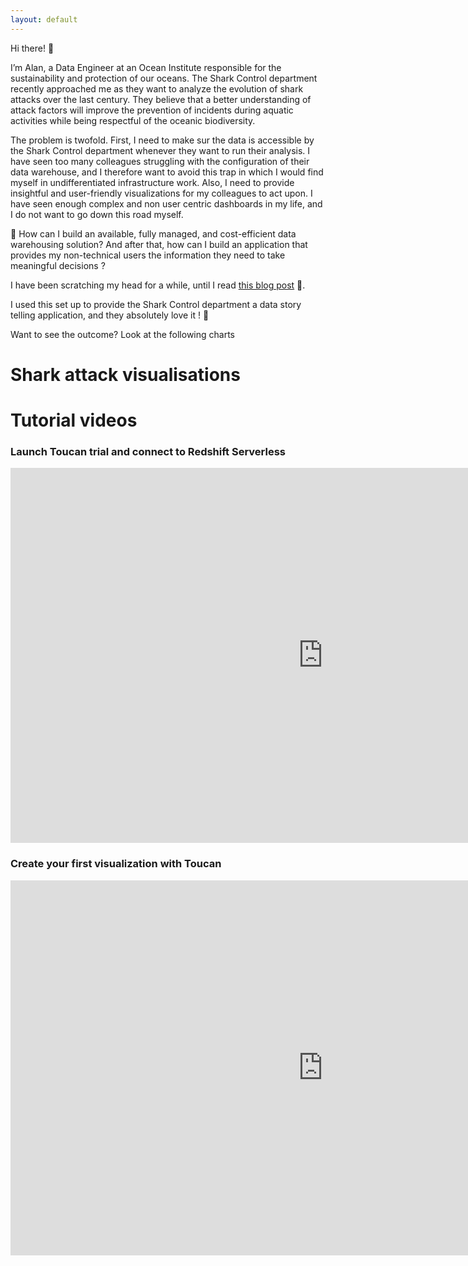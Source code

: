 ```yaml
---
layout: default
---
```


Hi there! 👋

I’m Alan, a Data Engineer at an Ocean Institute responsible for the sustainability and protection of our oceans. The Shark Control department recently approached me as they want to analyze the evolution of shark attacks over the last century. They believe that a better understanding of attack factors will improve the prevention of incidents during aquatic activities while being respectful of the oceanic biodiversity.

The problem is twofold. First, I need to make sur the data is accessible by the Shark Control department whenever they want to run their analysis. I have seen too many colleagues struggling with the configuration of their data warehouse, and I therefore want to avoid this trap in which I would find myself in undifferentiated infrastructure work. Also, I need to provide insightful and user-friendly visualizations for my colleagues to act upon. I have seen enough complex and non user centric dashboards in my life, and I do not want to go down this road myself.

🧐 How can I build an available, fully managed, and cost-efficient data warehousing solution? And after that, how can I build an application that provides my non-technical users the information they need to take meaningful decisions ? 

I have been scratching my head for a while, until I read [this blog post](https://aws.amazon.com/blogs/big-data/query-cross-account-aws-glue-data-catalogs-using-amazon-athena/) 🤯. 

I used this set up to provide the Shark Control department a data story telling application, and they absolutely love it ! 🎉

Want to see the outcome? Look at the following charts

# Shark attack visualisations

<div>
<script async src="https://presales.toucantoco.com/scripts/embedLauncher.js?id=836c27fc-5902-45a8-b746-3c77e24facfc&panel=true&title=true" type="text/javascript"></script>
</div>

<div>
<script async src="https://presales.toucantoco.com/scripts/embedLauncher.js?id=aa2959be-9bba-4710-9bc9-44e2adef3f12&panel=true&title=true" type="text/javascript"></script>
</div>

<div>
<script async src="https://presales.toucantoco.com/scripts/embedLauncher.js?id=2787b2b6-ddd6-4f52-9f11-9d9fb559e579&panel=true&title=true" type="text/javascript"></script>
</div>

<div>
<script async src="https://presales.toucantoco.com/scripts/embedLauncher.js?id=016a338c-8c5f-448b-a65b-51f0392b59e6&panel=true&title=true" type="text/javascript"></script>
</div>

# Tutorial videos

### Launch Toucan trial and connect to Redshift Serverless

<div style="text-align: center">
<iframe width=1000rem height=600rem src="https://www.youtube.com/watch?v=rIcUjUKkz20" title="YouTube video player" frameborder="0" allow="accelerometer; autoplay; clipboard-write; encrypted-media; gyroscope; picture-in-picture" allowfullscreen></iframe>
</div>

### Create your first visualization with Toucan

<div style="text-align: center">
<iframe width=1000rem height=600rem src="https://www.youtube.com/watch?v=pa6UJsmLxSA" title="YouTube video player" frameborder="0" allow="accelerometer; autoplay; clipboard-write; encrypted-media; gyroscope; picture-in-picture" allowfullscreen></iframe>
</div>